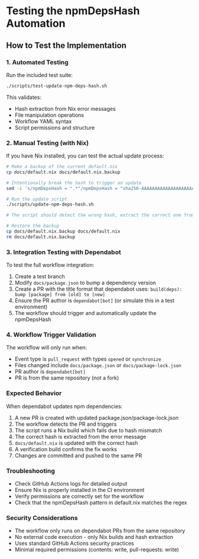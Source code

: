<!--
SPDX-FileCopyrightText: 2025 TII (SSRC) and the Ghaf contributors
SPDX-License-Identifier: CC-BY-SA-4.0
-->

# Testing the npmDepsHash Automation

## How to Test the Implementation

### 1. Automated Testing
Run the included test suite:
```bash
./scripts/test-update-npm-deps-hash.sh
```

This validates:
- Hash extraction from Nix error messages
- File manipulation operations
- Workflow YAML syntax
- Script permissions and structure

### 2. Manual Testing (with Nix)
If you have Nix installed, you can test the actual update process:

```bash
# Make a backup of the current default.nix
cp docs/default.nix docs/default.nix.backup

# Intentionally break the hash to trigger an update
sed -i 's/npmDepsHash = ".*"/npmDepsHash = "sha256-AAAAAAAAAAAAAAAAAAAAAAAAAAAAAAAAAAAAAAAAAAA="/' docs/default.nix

# Run the update script
./scripts/update-npm-deps-hash.sh

# The script should detect the wrong hash, extract the correct one from the build error, and update the file

# Restore the backup
cp docs/default.nix.backup docs/default.nix
rm docs/default.nix.backup
```

### 3. Integration Testing with Dependabot
To test the full workflow integration:

1. Create a test branch
2. Modify `docs/package.json` to bump a dependency version
3. Create a PR with the title format that dependabot uses: `build(deps): bump [package] from [old] to [new]`
4. Ensure the PR author is `dependabot[bot]` (or simulate this in a test environment)
5. The workflow should trigger and automatically update the npmDepsHash

### 4. Workflow Trigger Validation
The workflow will only run when:
- Event type is `pull_request` with types `opened` or `synchronize`
- Files changed include `docs/package.json` or `docs/package-lock.json`
- PR author is `dependabot[bot]`
- PR is from the same repository (not a fork)

### Expected Behavior
When dependabot updates npm dependencies:
1. A new PR is created with updated package.json/package-lock.json
2. The workflow detects the PR and triggers
3. The script runs a Nix build which fails due to hash mismatch
4. The correct hash is extracted from the error message
5. `docs/default.nix` is updated with the correct hash
6. A verification build confirms the fix works
7. Changes are committed and pushed to the same PR

### Troubleshooting
- Check GitHub Actions logs for detailed output
- Ensure Nix is properly installed in the CI environment
- Verify permissions are correctly set for the workflow
- Check that the npmDepsHash pattern in default.nix matches the regex

### Security Considerations
- The workflow only runs on dependabot PRs from the same repository
- No external code execution - only Nix builds and hash extraction
- Uses standard GitHub Actions security practices
- Minimal required permissions (contents: write, pull-requests: write)
